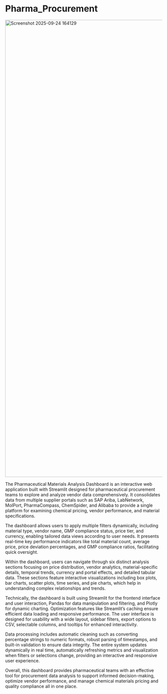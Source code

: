 # Pharma_Procurement

<img width="2558" height="1465" alt="Screenshot 2025-09-24 164129" src="https://github.com/user-attachments/assets/5cde23ca-3c42-4123-8b72-add23744ae07" />

The Pharmaceutical Materials Analysis Dashboard is an interactive web application built with Streamlit designed for pharmaceutical procurement teams to explore and analyze vendor data comprehensively. It consolidates data from multiple supplier portals such as SAP Ariba, LabNetwork, MolPort, PharmaCompass, ChemSpider, and Alibaba to provide a single platform for examining chemical pricing, vendor performance, and material specifications.

The dashboard allows users to apply multiple filters dynamically, including material type, vendor name, GMP compliance status, price tier, and currency, enabling tailored data views according to user needs. It presents real-time key performance indicators like total material count, average price, price deviation percentages, and GMP compliance ratios, facilitating quick oversight.

Within the dashboard, users can navigate through six distinct analysis sections focusing on price distribution, vendor analytics, material-specific details, temporal trends, currency and portal effects, and detailed tabular data. These sections feature interactive visualizations including box plots, bar charts, scatter plots, time series, and pie charts, which help in understanding complex relationships and trends.

Technically, the dashboard is built using Streamlit for the frontend interface and user interaction, Pandas for data manipulation and filtering, and Plotly for dynamic charting. Optimization features like Streamlit’s caching ensure efficient data loading and responsive performance. The user interface is designed for usability with a wide layout, sidebar filters, export options to CSV, selectable columns, and tooltips for enhanced interactivity.

Data processing includes automatic cleaning such as converting percentage strings to numeric formats, robust parsing of timestamps, and built-in validation to ensure data integrity. The entire system updates dynamically in real time, automatically refreshing metrics and visualization when filters or selections change, providing an interactive and responsive user experience.

Overall, this dashboard provides pharmaceutical teams with an effective tool for procurement data analysis to support informed decision-making, optimize vendor performance, and manage chemical materials pricing and quality compliance all in one place.
